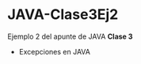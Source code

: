 # JAVA-Clase3Ej2

<p>Ejemplo 2 del apunte de JAVA <b>Clase 3</b> </p>
<ul>
  <li> Excepciones en JAVA</li>
</ul>
